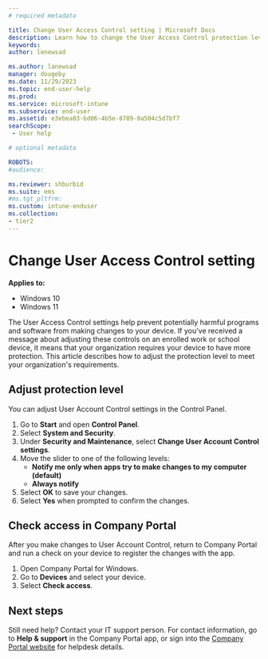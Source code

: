 ```yaml
---
# required metadata

title: Change User Access Control setting | Microsoft Docs
description: Learn how to change the User Access Control protection level on your work or school device.  
keywords:
author: lenewsad

ms.author: lanewsad
manager: dougeby
ms.date: 11/29/2023
ms.topic: end-user-help
ms.prod:
ms.service: microsoft-intune
ms.subservice: end-user
ms.assetid: e3ebea03-bd06-4b5e-8709-0a504c5d7bf7
searchScope:
 - User help

# optional metadata

ROBOTS:  
#audience:

ms.reviewer: shburbid
ms.suite: ems
#ms.tgt_pltfrm:
ms.custom: intune-enduser
ms.collection:
- tier2
---
```


# Change User Access Control setting  

**Applies to:**
* Windows 10  
* Windows 11  

The User Access Control settings help prevent potentially harmful programs and software from making changes to your device. If you've received a message about adjusting these controls on an enrolled work or school device, it means that your organization requires your device to have more protection. This article describes how to adjust the protection level to meet your organization's requirements. 

## Adjust protection level  
You can adjust User Account Control settings in the Control Panel.  

1. Go to **Start** and open **Control Panel**.
2. Select **System and Security**.
3. Under **Security and Maintenance**, select **Change User Account Control settings**.
3. Move the slider to one of the following levels: 
   * **Notify me only when apps try to make changes to my computer (default)**
   * **Always notify**  
4. Select **OK** to save your changes. 
5. Select **Yes** when prompted to confirm the changes.  

## Check access in Company Portal    
After you make changes to User Account Control, return to Company Portal and run a check on your device to register the changes with the app.  

1. Open Company Portal for Windows.
2. Go to **Devices** and select your device.  
3. Select **Check access**.  

## Next steps  
Still need help? Contact your IT support person. For contact information, go to **Help & support** in the Company Portal app, or sign into the [Company Portal website](https://go.microsoft.com/fwlink/?linkid=2010980) for helpdesk details.  
